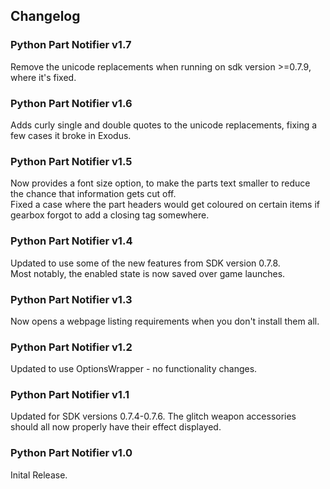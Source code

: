 ## Changelog

### Python Part Notifier v1.7
Remove the unicode replacements when running on sdk version >=0.7.9, where it's fixed.

### Python Part Notifier v1.6
Adds curly single and double quotes to the unicode replacements, fixing a few cases it broke in Exodus.

### Python Part Notifier v1.5
Now provides a font size option, to make the parts text smaller to reduce the chance that information gets cut off.    
Fixed a case where the part headers would get coloured on certain items if gearbox forgot to add a closing tag somewhere.

### Python Part Notifier v1.4
Updated to use some of the new features from SDK version 0.7.8.    
Most notably, the enabled state is now saved over game launches.

### Python Part Notifier v1.3
Now opens a webpage listing requirements when you don't install them all.

### Python Part Notifier v1.2
Updated to use OptionsWrapper - no functionality changes.

### Python Part Notifier v1.1
Updated for SDK versions 0.7.4-0.7.6.
The glitch weapon accessories should all now properly have their effect displayed.

### Python Part Notifier v1.0
Inital Release.
